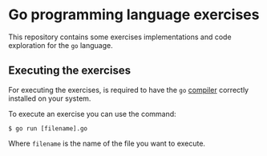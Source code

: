 # Go programming language exercises

This repository contains some exercises implementations and code exploration for the `go` language.

## Executing the exercises

For executing the exercises, is required to have the `go` [compiler](https://golang.org/doc/install/source#go14) correctly installed on your system.

To execute an exercise you can use the command:

```
$ go run [filename].go
```

Where `filename` is the name of the file you want to execute.

